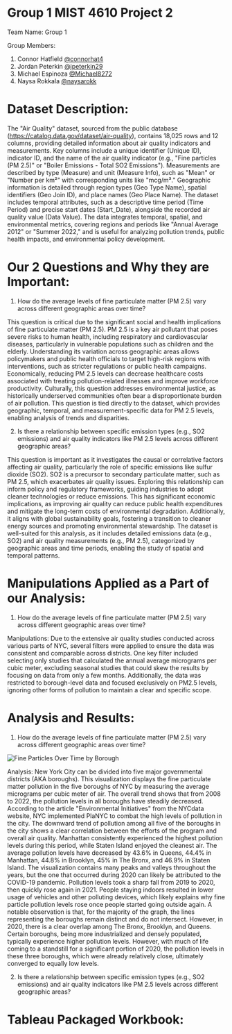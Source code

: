 # Group 1 MIST 4610 Project 2
Team Name: Group 1

Group Members:
1. Connor Hatfield [@connorhat4](url)
2. Jordan Peterkin [@jpeterkin29](url)
3. Michael Espinoza [@Michael8272](url)
4. Naysa Rokkala [@naysarokk](url)

# Dataset Description:

The "Air Quality" dataset, sourced from the public database (https://catalog.data.gov/dataset/air-quality), contains 18,025 rows and 12 columns, providing detailed information about air quality indicators and measurements. Key columns include a unique identifier (Unique ID), indicator ID, and the name of the air quality indicator (e.g., "Fine particles (PM 2.5)" or "Boiler Emissions - Total SO2 Emissions"). Measurements are described by type (Measure) and unit (Measure Info), such as "Mean" or "Number per km²" with corresponding units like "mcg/m³." Geographic information is detailed through region types (Geo Type Name), spatial identifiers (Geo Join ID), and place names (Geo Place Name). The dataset includes temporal attributes, such as a descriptive time period (Time Period) and precise start dates (Start_Date), alongside the recorded air quality value (Data Value). The data integrates temporal, spatial, and environmental metrics, covering regions and periods like "Annual Average 2012" or "Summer 2022," and is useful for analyzing pollution trends, public health impacts, and environmental policy development.

# Our 2 Questions and Why they are Important:
1. How do the average levels of fine particulate matter (PM 2.5) vary across different geographic areas over time?

This question is critical due to the significant social and health implications of fine particulate matter (PM 2.5). PM 2.5 is a key air pollutant that poses severe risks to human health, including respiratory and cardiovascular diseases, particularly in vulnerable populations such as children and the elderly. Understanding its variation across geographic areas allows policymakers and public health officials to target high-risk regions with interventions, such as stricter regulations or public health campaigns. Economically, reducing PM 2.5 levels can decrease healthcare costs associated with treating pollution-related illnesses and improve workforce productivity. Culturally, this question addresses environmental justice, as historically underserved communities often bear a disproportionate burden of air pollution. This question is tied directly to the dataset, which provides geographic, temporal, and measurement-specific data for PM 2.5 levels, enabling analysis of trends and disparities.

2. Is there a relationship between specific emission types (e.g., SO2 emissions) and air quality indicators like PM 2.5 levels across different geographic areas?

This question is important as it investigates the causal or correlative factors affecting air quality, particularly the role of specific emissions like sulfur dioxide (SO2). SO2 is a precursor to secondary particulate matter, such as PM 2.5, which exacerbates air quality issues. Exploring this relationship can inform policy and regulatory frameworks, guiding industries to adopt cleaner technologies or reduce emissions. This has significant economic implications, as improving air quality can reduce public health expenditures and mitigate the long-term costs of environmental degradation. Additionally, it aligns with global sustainability goals, fostering a transition to cleaner energy sources and promoting environmental stewardship. The dataset is well-suited for this analysis, as it includes detailed emissions data (e.g., SO2) and air quality measurements (e.g., PM 2.5), categorized by geographic areas and time periods, enabling the study of spatial and temporal patterns.

# Manipulations Applied as a Part of our Analysis:
1. How do the average levels of fine particulate matter (PM 2.5) vary across different geographic areas over time?

Manipulations: Due to the extensive air quality studies conducted across various parts of NYC, several filters were applied to ensure the data was consistent and comparable across districts. One key filter included selecting only studies that calculated the annual average micrograms per cubic meter, excluding seasonal studies that could skew the results by focusing on data from only a few months. Additionally, the data was restricted to borough-level data and focused exclusively on PM2.5 levels, ignoring other forms of pollution to maintain a clear and specific scope.


# Analysis and Results:
1. How do the average levels of fine particulate matter (PM 2.5) vary across different geographic areas over time?

![Fine Particles Over Time by Borough](https://github.com/user-attachments/assets/cff11d21-d88c-45e0-a5b4-f398577c1cf7)

Analysis: New York City can be divided into five major governmental districts (AKA boroughs). This visualization displays the fine particulate matter pollution in the five boroughs of NYC by measuring the average micrograms per cubic meter of air. The overall trend shows that from 2008 to 2022, the pollution levels in all boroughs have steadily decreased. According to the article "Environmental Initiatives" from the NYCdata website, NYC implemented PlaNYC to combat the high levels of pollution in the city. The downward trend of pollution among all five of the boroughs in the city shows a clear correlation between the efforts of the program and overall air quality. Manhattan consistently experienced the highest pollution levels during this period, while Staten Island enjoyed the cleanest air. The average pollution levels have decreased by 43.6% in Queens, 44.4% in Manhattan, 44.8% in Brooklyn, 45% in The Bronx, and 46.9% in Staten Island. The visualization contains many peaks and valleys throughout the years, but the one that occurred during 2020 can likely be attributed to the COVID-19 pandemic. Pollution levels took a sharp fall from 2019 to 2020, then quickly rose again in 2021. People staying indoors resulted in lower usage of vehicles and other polluting devices, which likely explains why fine particle pollution levels rose once people started going outside again. A notable observation is that, for the majority of the graph, the lines representing the boroughs remain distinct and do not intersect. However, in 2020, there is a clear overlap among The Bronx, Brooklyn, and Queens. Certain boroughs, being more industrialized and densely populated, typically experience higher pollution levels. However, with much of life coming to a standstill for a significant portion of 2020, the pollution levels in these three boroughs, which were already relatively close, ultimately converged to equally low levels.

2. Is there a relationship between specific emission types (e.g., SO2 emissions) and air quality indicators like PM 2.5 levels across different geographic areas?


# Tableau Packaged Workbook:




